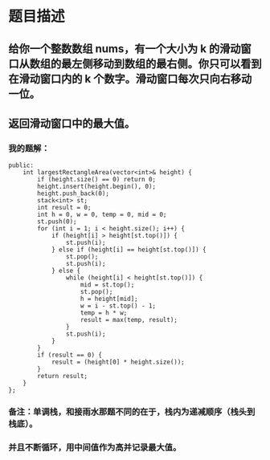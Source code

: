 # 题目描述
## 给你一个整数数组 nums，有一个大小为 k 的滑动窗口从数组的最左侧移动到数组的最右侧。你只可以看到在滑动窗口内的 k 个数字。滑动窗口每次只向右移动一位。
## 返回滑动窗口中的最大值。
### 我的题解：
```class Solution {
public:
    int largestRectangleArea(vector<int>& height) {
        if (height.size() == 0) return 0;
        height.insert(height.begin(), 0); 
        height.push_back(0);
        stack<int> st;
        int result = 0;
        int h = 0, w = 0, temp = 0, mid = 0;
        st.push(0);
        for (int i = 1; i < height.size(); i++) {
            if (height[i] > height[st.top()]) {
                st.push(i);
            } else if (height[i] == height[st.top()]) {
                st.pop();
                st.push(i);
            } else {
                while (height[i] < height[st.top()]) {
                    mid = st.top();
                    st.pop();
                    h = height[mid];
                    w = i - st.top() - 1;
                    temp = h * w;
                    result = max(temp, result);
                }
                st.push(i);
            }
        }
        if (result == 0) {
            result = (height[0] * height.size());
        }
        return result;
    }
};
```
### **备注**：单调栈，和接雨水那题不同的在于，栈内为递减顺序（栈头到栈底）。
### 并且不断循环，用中间值作为高并记录最大值。